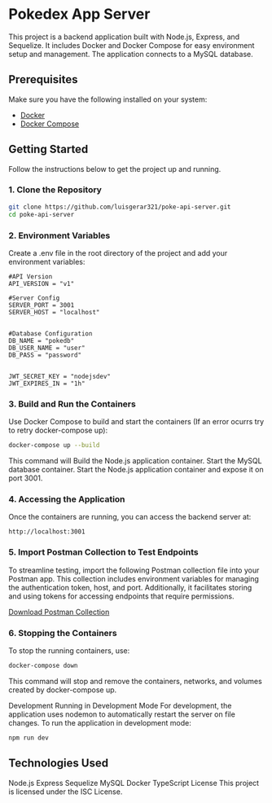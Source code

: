 # Pokedex App Server

This project is a backend application built with Node.js, Express, and Sequelize. It includes Docker and Docker Compose for easy environment setup and management. The application connects to a MySQL database.

## Prerequisites

Make sure you have the following installed on your system:

- [Docker](https://docs.docker.com/get-docker/)
- [Docker Compose](https://docs.docker.com/compose/install/)

## Getting Started

Follow the instructions below to get the project up and running.

### 1. Clone the Repository

```bash
git clone https://github.com/luisgerar321/poke-api-server.git
cd poke-api-server
```

### 2. Environment Variables

Create a .env file in the root directory of the project and add your environment variables:

```
#API Version
API_VERSION = "v1"

#Server Config
SERVER_PORT = 3001
SERVER_HOST = "localhost"


#Database Configuration
DB_NAME = "pokedb"
DB_USER_NAME = "user"
DB_PASS = "password"


JWT_SECRET_KEY = "nodejsdev"
JWT_EXPIRES_IN = "1h"

```

### 3. Build and Run the Containers

Use Docker Compose to build and start the containers (If an error ocurrs try to retry docker-compose up):

```bash
docker-compose up --build
```

This command will Build the Node.js application container.
Start the MySQL database container.
Start the Node.js application container and expose it on port 3001.

### 4. Accessing the Application

Once the containers are running, you can access the backend server at:

```
http://localhost:3001
```

### 5. Import Postman Collection to Test Endpoints

To streamline testing, import the following Postman collection file into your Postman app. This collection includes environment variables for managing the authentication token, host, and port. Additionally, it facilitates storing and using tokens for accessing endpoints that require permissions.

[Download Postman Collection](https://github.com/LuisGerar321/poke-api-server/blob/master/PokeApi.postman_collection.json)

### 6. Stopping the Containers

To stop the running containers, use:

```bash
docker-compose down
```

This command will stop and remove the containers, networks, and volumes created by docker-compose up.

Development
Running in Development Mode
For development, the application uses nodemon to automatically restart the server on file changes. To run the application in development mode:

```bash
npm run dev
```

## Technologies Used

Node.js
Express
Sequelize
MySQL
Docker
TypeScript
License
This project is licensed under the ISC License.
